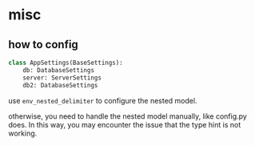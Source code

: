 # misc


## how to config

```python
class AppSettings(BaseSettings):
    db: DatabaseSettings
    server: ServerSettings
    db2: DatabaseSettings
```

use `env_nested_delimiter` to configure the nested model.

otherwise, you need to handle the nested model manually, like config.py does. In this way, you may encounter the issue that the type hint is not working.
